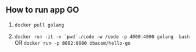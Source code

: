 ## How to run app GO

1. ```docker pull golang```

2. ```docker run -it -v `pwd`:/code -w /code -p 4000:4000 golang  bash``` OR ```docker run -p 8082:8080 bbacem/hello-go```


